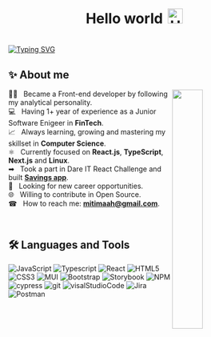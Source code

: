 
<h1 style="text-align: center;margin-bottom: 5px;">Hello world<img width="30px" src="https://raw.githubusercontent.com/iampavangandhi/iampavangandhi/master/gifs/Hi.gif" alt="Hi" style="width: 30px;margin-left: 10px;"></h1>

<br>

[![Typing SVG](https://readme-typing-svg.herokuapp.com?font=comfortaa&color=DB0FFF&size=24&width=680&lines=Welcome+to+my+GitHub+profile.;Glad+to+see+you+here!;First,+solve+the+problem.+Then,+write+the+code.💻)](https://git.io/typing-svg)

## ✨ About me
<picture> <img align="right" src="https://mir-s3-cdn-cf.behance.net/project_modules/disp/601014116770475.6068beff4640a.gif" width="35%" height="auto" ></picture>

👩‍💻 &nbsp; Became a Front-end developer by following my analytical personality.
<br>💻 &nbsp; Having 1+ year of experience as a Junior Software Enigeer in **FinTech**.
<br>📈 &nbsp; Always learning, growing and mastering my skillset in **Computer Science**.
<br>⚛ &nbsp; Currently focused on **React.js**, **TypeScript**, **Next.js** and **Linux**.
<br>➡ &nbsp; Took a part in Dare IT React Challenge and built **[Savings app](https://savings-application.netlify.app/)**.
<br>🚀 &nbsp; Looking for new career opportunities.
<br>🌐 &nbsp; Willing to contribute in Open Source.
<br>☎ &nbsp; How to reach me: **mitimaah@gmail.com**.

<br>

## 🛠️ Languages and Tools

![JavaScript](https://img.shields.io/badge/javascript-%23323330.svg?style=for-the-badge&logo=javascript&logoColor=%23F7DF1E)
![Typescript](https://img.shields.io/badge/TypeScript-007ACC?style=for-the-badge&logo=typescript&logoColor=white)
![React](https://img.shields.io/badge/react-%2320232a.svg?style=for-the-badge&logo=react&logoColor=%2361DAFB)
![HTML5](https://img.shields.io/badge/html5-%23E34F26.svg?style=for-the-badge&logo=html5&logoColor=white)
![CSS3](https://img.shields.io/badge/css3-%231572B6.svg?style=for-the-badge&logo=css3&logoColor=white)
![MUI](https://img.shields.io/badge/MUI-%230081CB.svg?style=for-the-badge&logo=mui&logoColor=white)
![Bootstrap](https://img.shields.io/badge/bootstrap-%238511FA.svg?style=for-the-badge&logo=bootstrap&logoColor=white)
![Storybook](https://img.shields.io/badge/-Storybook-FF4785?style=for-the-badge&logo=storybook&logoColor=white) 
![NPM](https://img.shields.io/badge/NPM-%23000000.svg?style=for-the-badge&logo=npm&logoColor=white)
![cypress](https://img.shields.io/badge/-cypress-%23E5E5E5?style=for-the-badge&logo=cypress&logoColor=058a5e)
![git](https://img.shields.io/badge/GIT-E44C30?style=for-the-badge&logo=git&logoColor=white)
![visalStudioCode](https://img.shields.io/badge/Visual_Studio_Code-0078D4?style=for-the-badge&logo=visual%20studio%20code&logoColor=white)
![Jira](https://img.shields.io/badge/jira-%230A0FFF.svg?style=for-the-badge&logo=jira&logoColor=white)
![Postman](https://img.shields.io/badge/Postman-FF6C37?style=for-the-badge&logo=postman&logoColor=white)

<!--
My recent projects: [sekcja nad languages and tools]
- ...
- ...
-->

<!--
<br>
<p align="right">
<a href="https://github.com/mitimaah/github-profile-views-counter">
    <img src="https://komarev.com/ghpvc/?username=mitimaah">
</a>
-->
